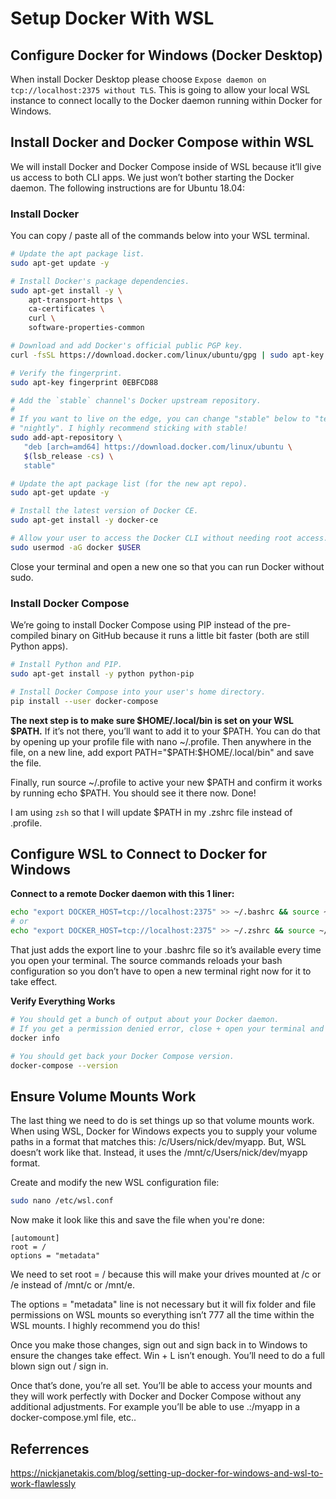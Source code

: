 # Setup Docker With WSL

## Configure Docker for Windows (Docker Desktop)

When install Docker Desktop please choose `Expose daemon on tcp://localhost:2375 without TLS`. This is going to allow your local WSL instance to connect locally to the Docker daemon running within Docker for Windows.

## Install Docker and Docker Compose within WSL

We will install Docker and Docker Compose inside of WSL because it’ll give us access to both CLI apps. We just won’t bother starting the Docker daemon. The following instructions are for Ubuntu 18.04:

### Install Docker

You can copy / paste all of the commands below into your WSL terminal.

```bash
# Update the apt package list.
sudo apt-get update -y

# Install Docker's package dependencies.
sudo apt-get install -y \
    apt-transport-https \
    ca-certificates \
    curl \
    software-properties-common

# Download and add Docker's official public PGP key.
curl -fsSL https://download.docker.com/linux/ubuntu/gpg | sudo apt-key add -

# Verify the fingerprint.
sudo apt-key fingerprint 0EBFCD88

# Add the `stable` channel's Docker upstream repository.
#
# If you want to live on the edge, you can change "stable" below to "test" or
# "nightly". I highly recommend sticking with stable!
sudo add-apt-repository \
   "deb [arch=amd64] https://download.docker.com/linux/ubuntu \
   $(lsb_release -cs) \
   stable"

# Update the apt package list (for the new apt repo).
sudo apt-get update -y

# Install the latest version of Docker CE.
sudo apt-get install -y docker-ce

# Allow your user to access the Docker CLI without needing root access.
sudo usermod -aG docker $USER
```

Close your terminal and open a new one so that you can run Docker without sudo.

### Install Docker Compose

We’re going to install Docker Compose using PIP instead of the pre-compiled binary on GitHub because it runs a little bit faster (both are still Python apps).

```bash
# Install Python and PIP.
sudo apt-get install -y python python-pip

# Install Docker Compose into your user's home directory.
pip install --user docker-compose
```

**The next step is to make sure $HOME/.local/bin is set on your WSL $PATH.** If it’s not there, you’ll want to add it to your $PATH. You can do that by opening up your profile file with nano ~/.profile. Then anywhere in the file, on a new line, add export PATH="$PATH:$HOME/.local/bin" and save the file.

Finally, run source ~/.profile to active your new $PATH and confirm it works by running echo $PATH. You should see it there now. Done!

I am using `zsh` so that I will update $PATH in my .zshrc file instead of .profile.

## Configure WSL to Connect to Docker for Windows

**Connect to a remote Docker daemon with this 1 liner:**

```bash
echo "export DOCKER_HOST=tcp://localhost:2375" >> ~/.bashrc && source ~/.bashrc
# or
echo "export DOCKER_HOST=tcp://localhost:2375" >> ~/.zshrc && source ~/.zshrc
```

That just adds the export line to your .bashrc file so it’s available every time you open your terminal. The source commands reloads your bash configuration so you don’t have to open a new terminal right now for it to take effect.

**Verify Everything Works**

```bash
# You should get a bunch of output about your Docker daemon.
# If you get a permission denied error, close + open your terminal and try again.
docker info

# You should get back your Docker Compose version.
docker-compose --version
```

## Ensure Volume Mounts Work

The last thing we need to do is set things up so that volume mounts work. When using WSL, Docker for Windows expects you to supply your volume paths in a format that matches this: /c/Users/nick/dev/myapp. But, WSL doesn’t work like that. Instead, it uses the /mnt/c/Users/nick/dev/myapp format.

Create and modify the new WSL configuration file:

```bash
sudo nano /etc/wsl.conf
```

Now make it look like this and save the file when you're done:

```text
[automount]
root = /
options = "metadata"
```

We need to set root = / because this will make your drives mounted at /c or /e instead of /mnt/c or /mnt/e.

The options = "metadata" line is not necessary but it will fix folder and file permissions on WSL mounts so everything isn’t 777 all the time within the WSL mounts. I highly recommend you do this!

Once you make those changes, sign out and sign back in to Windows to ensure the changes take effect. Win + L isn’t enough. You’ll need to do a full blown sign out / sign in.

Once that’s done, you’re all set. You’ll be able to access your mounts and they will work perfectly with Docker and Docker Compose without any additional adjustments. For example you’ll be able to use .:/myapp in a docker-compose.yml file, etc..

## Referrences

<https://nickjanetakis.com/blog/setting-up-docker-for-windows-and-wsl-to-work-flawlessly>
